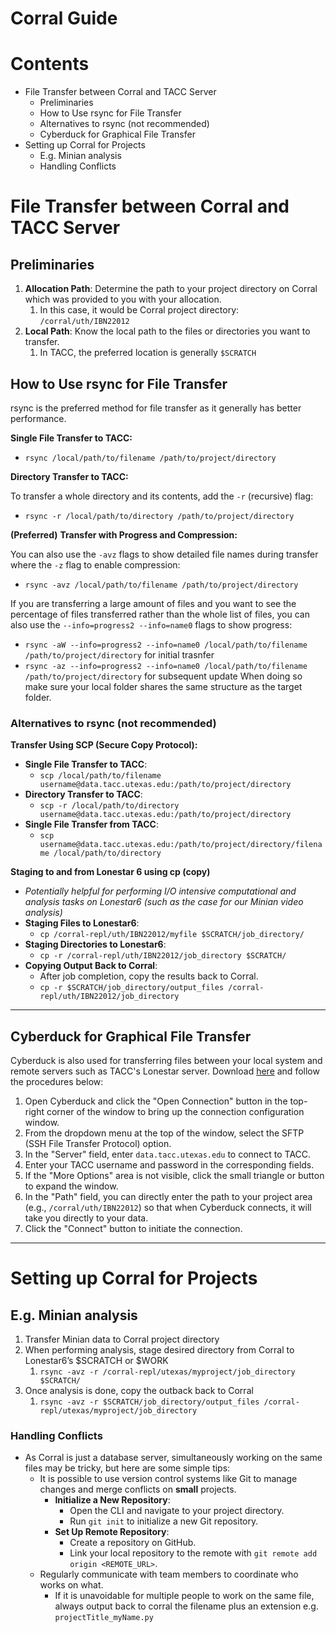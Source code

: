 # Corral Guide

# Contents

- File Transfer between Corral and TACC Server
    - Preliminaries
    - How to Use rsync for File Transfer
    - Alternatives to rsync (not recommended)
    - Cyberduck for Graphical File Transfer
- Setting up Corral for Projects
    - E.g. Minian analysis
    - Handling Conflicts

# File Transfer between Corral and TACC Server

## Preliminaries

1. **Allocation Path**: Determine the path to your project directory on Corral which was provided to you with your allocation.
    1. In this case, it would be Corral project directory: `/corral/uth/IBN22012`
2. **Local Path**: Know the local path to the files or directories you want to transfer.
    1. In TACC, the preferred location is generally `$SCRATCH`

## How to Use rsync for File Transfer

rsync is the preferred method for file transfer as it generally has better performance.

**Single File Transfer to TACC:**

- `rsync /local/path/to/filename /path/to/project/directory`

**Directory Transfer to TACC:**

To transfer a whole directory and its contents, add the `-r` (recursive) flag:

- `rsync -r /local/path/to/directory /path/to/project/directory`

**(Preferred)** **Transfer with Progress and Compression:**

You can also use the `-avz` flags to show detailed file names during transfer where the `-z` flag to enable compression:

- `rsync -avz /local/path/to/filename /path/to/project/directory`

If you are transferring a large amount of files and you want to see the percentage of files transferred rather than the whole list of files, you can also use the `--info=progress2 --info=name0` flags to show progress:
- `rsync -aW --info=progress2 --info=name0 /local/path/to/filename /path/to/project/directory` for initial trasnfer
- `rsync -az --info=progress2 --info=name0 /local/path/to/filename /path/to/project/directory` for subsequent update
When doing so make sure your local folder shares the same structure as the target folder.

### Alternatives to rsync (not recommended)

**Transfer Using SCP (Secure Copy Protocol):**

- **Single File Transfer to TACC**:
    - `scp /local/path/to/filename username@data.tacc.utexas.edu:/path/to/project/directory`
- **Directory Transfer to TACC**:
    - `scp -r /local/path/to/directory username@data.tacc.utexas.edu:/path/to/project/directory`
- **Single File Transfer from TACC**:
    - `scp username@data.tacc.utexas.edu:/path/to/project/directory/filename /local/path/to/directory`

**Staging to and from Lonestar 6 using cp (copy)**

- *Potentially helpful for performing I/O intensive computational and analysis tasks on Lonestar6 (such as the case for our Minian video analysis)*
- **Staging Files to Lonestar6**:
    - `cp /corral-repl/uth/IBN22012/myfile $SCRATCH/job_directory/`
- **Staging Directories to Lonestar6**:
    - `cp -r /corral-repl/uth/IBN22012/job_directory $SCRATCH/`
- **Copying Output Back to Corral**:
    - After job completion, copy the results back to Corral.
    - `cp -r $SCRATCH/job_directory/output_files /corral-repl/uth/IBN22012/job_directory`

---

## Cyberduck for Graphical File Transfer

Cyberduck is also used for transferring files between your local system and remote servers such as TACC's Lonestar server. Download [here](https://cyberduck.io/download/) and follow the procedures below:

1. Open Cyberduck and click the "Open Connection" button in the top-right corner of the window to bring up the connection configuration window.
2. From the dropdown menu at the top of the window, select the SFTP (SSH File Transfer Protocol) option.
3. In the "Server" field, enter `data.tacc.utexas.edu` to connect to TACC.
4. Enter your TACC username and password in the corresponding fields.
5. If the "More Options" area is not visible, click the small triangle or button to expand the window.
6. In the "Path" field, you can directly enter the path to your project area (e.g., `/corral/uth/IBN22012`) so that when Cyberduck connects, it will take you directly to your data.
7. Click the "Connect" button to initiate the connection.

---

# Setting up Corral for Projects

## E.g. Minian analysis

1. Transfer Minian data to Corral project directory
2. When performing analysis, stage desired directory from Corral to Lonestar6’s $SCRATCH or $WORK
    1. `rsync -avz -r /corral-repl/utexas/myproject/job_directory $SCRATCH/`
3. Once analysis is done, copy the outback back to Corral
    1. `rsync -avz -r $SCRATCH/job_directory/output_files /corral-repl/utexas/myproject/job_directory`

### Handling Conflicts

- As Corral is just a database server, simultaneously working on the same files may be tricky, but here are some simple tips:
    - It is possible to use version control systems like Git to manage changes and merge conflicts on **small** projects.
        - **Initialize a New Repository**:
            - Open the CLI and navigate to your project directory.
            - Run `git init` to initialize a new Git repository.
        - **Set Up Remote Repository**:
            - Create a repository on GitHub.
            - Link your local repository to the remote with `git remote add origin <REMOTE_URL>`.
    - Regularly communicate with team members to coordinate who works on what.
        - If it is unavoidable for multiple people to work on the same file, always output back to corral the filename plus an extension e.g. `projectTitle_myName.py`
